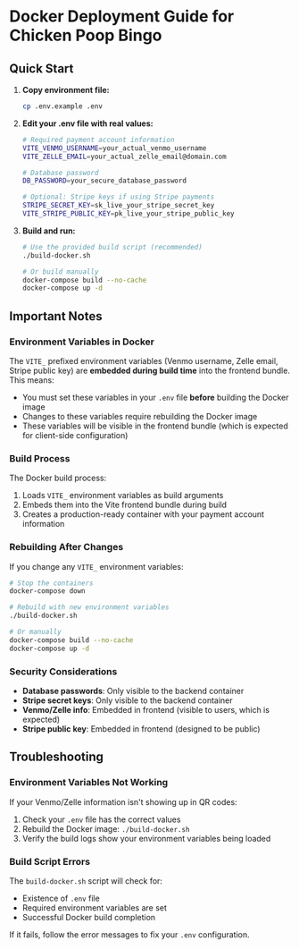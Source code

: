 # Docker Deployment Guide for Chicken Poop Bingo

## Quick Start

1. **Copy environment file:**
   ```bash
   cp .env.example .env
   ```

2. **Edit your .env file with real values:**
   ```bash
   # Required payment account information
   VITE_VENMO_USERNAME=your_actual_venmo_username
   VITE_ZELLE_EMAIL=your_actual_zelle_email@domain.com
   
   # Database password
   DB_PASSWORD=your_secure_database_password
   
   # Optional: Stripe keys if using Stripe payments
   STRIPE_SECRET_KEY=sk_live_your_stripe_secret_key
   VITE_STRIPE_PUBLIC_KEY=pk_live_your_stripe_public_key
   ```

3. **Build and run:**
   ```bash
   # Use the provided build script (recommended)
   ./build-docker.sh
   
   # Or build manually
   docker-compose build --no-cache
   docker-compose up -d
   ```

## Important Notes

### Environment Variables in Docker

The `VITE_` prefixed environment variables (Venmo username, Zelle email, Stripe public key) are **embedded during build time** into the frontend bundle. This means:

- You must set these variables in your `.env` file **before** building the Docker image
- Changes to these variables require rebuilding the Docker image
- These variables will be visible in the frontend bundle (which is expected for client-side configuration)

### Build Process

The Docker build process:
1. Loads `VITE_` environment variables as build arguments
2. Embeds them into the Vite frontend bundle during build
3. Creates a production-ready container with your payment account information

### Rebuilding After Changes

If you change any `VITE_` environment variables:
```bash
# Stop the containers
docker-compose down

# Rebuild with new environment variables
./build-docker.sh

# Or manually
docker-compose build --no-cache
docker-compose up -d
```

### Security Considerations

- **Database passwords**: Only visible to the backend container
- **Stripe secret keys**: Only visible to the backend container  
- **Venmo/Zelle info**: Embedded in frontend (visible to users, which is expected)
- **Stripe public key**: Embedded in frontend (designed to be public)

## Troubleshooting

### Environment Variables Not Working

If your Venmo/Zelle information isn't showing up in QR codes:

1. Check your `.env` file has the correct values
2. Rebuild the Docker image: `./build-docker.sh`
3. Verify the build logs show your environment variables being loaded

### Build Script Errors

The `build-docker.sh` script will check for:
- Existence of `.env` file
- Required environment variables are set
- Successful Docker build completion

If it fails, follow the error messages to fix your `.env` configuration.
